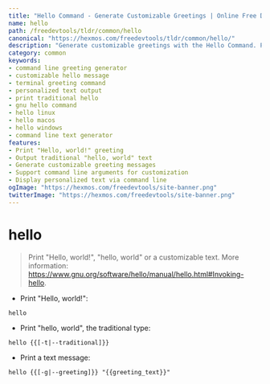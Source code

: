 ```yaml
---
title: "Hello Command - Generate Customizable Greetings | Online Free DevTools by Hexmos"
name: hello
path: /freedevtools/tldr/common/hello
canonical: "https://hexmos.com/freedevtools/tldr/common/hello/"
description: "Generate customizable greetings with the Hello Command. Print personalized messages and traditional greetings using the command line. Free online tool, no registration required."
category: common
keywords:
- command line greeting generator
- customizable hello message
- terminal greeting command
- personalized text output
- print traditional hello
- gnu hello command
- hello linux
- hello macos
- hello windows
- command line text generator
features:
- Print "Hello, world!" greeting
- Output traditional "hello, world" text
- Generate customizable greeting messages
- Support command line arguments for customization
- Display personalized text via command line
ogImage: "https://hexmos.com/freedevtools/site-banner.png"
twitterImage: "https://hexmos.com/freedevtools/site-banner.png"
---
```


# hello

> Print "Hello, world!", "hello, world" or a customizable text.
> More information: <https://www.gnu.org/software/hello/manual/hello.html#Invoking-hello>.

- Print "Hello, world!":

`hello`

- Print "hello, world", the traditional type:

`hello {{[-t|--traditional]}}`

- Print a text message:

`hello {{[-g|--greeting]}} "{{greeting_text}}"`
